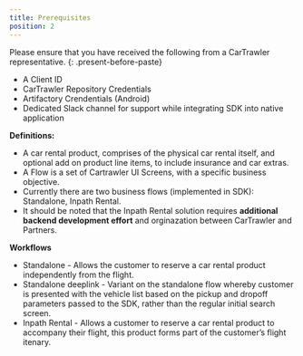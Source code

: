```yaml
---
title: Prerequisites
position: 2
---
```



Please ensure that you have received the following from a CarTrawler representative.
{: .present-before-paste}

* A Client ID
* CarTrawler Repository Credentials
* Artifactory Crendentials (Android)
* Dedicated Slack channel for support while integrating SDK into native application

**Definitions:**
* A car rental product, comprises of the physical car rental itself, and optional add on product line items, to include insurance and car extras.
* A Flow is a set of Cartrawler UI Screens, with a specific business objective.
* Currently there are two business flows (implemented in SDK):  Standalone, Inpath Rental.
* It should be noted that the Inpath Rental solution requires **additional backend development effort** and orginazation between CarTrawler and Partners.

**Workflows**
* Standalone - Allows the customer to reserve a car rental product independently from the flight.
* Standalone deeplink - Variant on the standalone flow whereby customer is presented with the vehicle list based on the pickup and dropoff parameters passed to the SDK, rather than the regular initial search screen.
* Inpath Rental - Allows a customer to reserve a car rental product to accompany their flight, this product forms part of the customer’s  flight itenary. 
